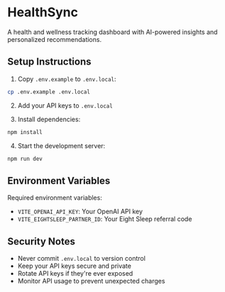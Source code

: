 # HealthSync

A health and wellness tracking dashboard with AI-powered insights and personalized recommendations.

## Setup Instructions

1. Copy `.env.example` to `.env.local`:
```bash
cp .env.example .env.local
```

2. Add your API keys to `.env.local`

3. Install dependencies:
```bash
npm install
```

4. Start the development server:
```bash
npm run dev
```

## Environment Variables

Required environment variables:

- `VITE_OPENAI_API_KEY`: Your OpenAI API key
- `VITE_EIGHTSLEEP_PARTNER_ID`: Your Eight Sleep referral code

## Security Notes

- Never commit `.env.local` to version control
- Keep your API keys secure and private
- Rotate API keys if they're ever exposed
- Monitor API usage to prevent unexpected charges